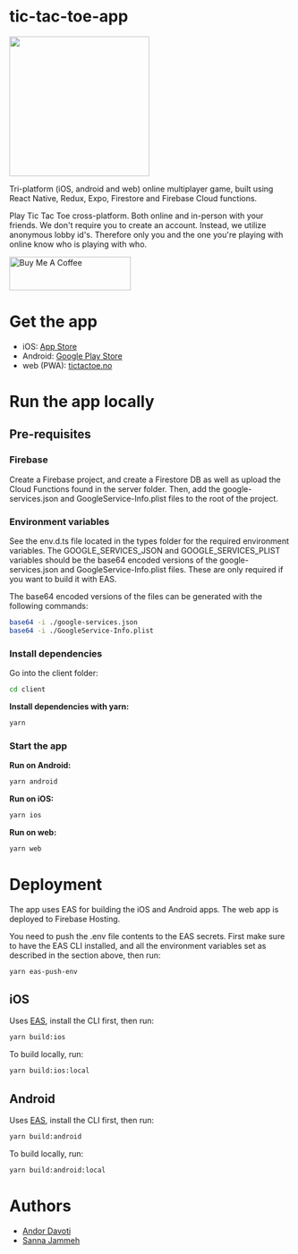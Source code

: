 # tic-tac-toe-app

<img src="client/assets/icon.png" width="250" >

Tri-platform (iOS, android and web) online multiplayer game, built using React Native, Redux, Expo, Firestore and Firebase Cloud functions.

Play Tic Tac Toe cross-platform. Both online and in-person with your friends. We don't require you to create an account. Instead, we utilize anonymous lobby id's. Therefore only you and the one you're playing with online know who is playing with who.

<a href="https://www.buymeacoffee.com/andordavoti" target="_blank"><img src="https://cdn.buymeacoffee.com/buttons/v2/default-yellow.png" alt="Buy Me A Coffee" style="height: 60px !important;width: 217px !important;" ></a>

# Get the app

-   iOS: [App Store](https://apps.apple.com/us/app/tic-tac-toe-online/id1513609441)
-   Android: [Google Play Store](https://play.google.com/store/apps/details?id=com.andordavoti.tictactoe.game)
-   web (PWA): [tictactoe.no](https://tictactoe.no/)

# Run the app locally

## Pre-requisites

### Firebase

Create a Firebase project, and create a Firestore DB as well as upload the Cloud Functions found in the server folder. Then, add the google-services.json and GoogleService-Info.plist files to the root of the project.

### Environment variables

See the env.d.ts file located in the types folder for the required environment variables. The GOOGLE_SERVICES_JSON and GOOGLE_SERVICES_PLIST variables should be the base64 encoded versions of the google-services.json and GoogleService-Info.plist files. These are only required if you want to build it with EAS.

The base64 encoded versions of the files can be generated with the following commands:

```sh
base64 -i ./google-services.json
base64 -i ./GoogleService-Info.plist
```

### Install dependencies

Go into the client folder:

```sh
cd client
```

**Install dependencies with yarn:**

```sh
yarn
```

### Start the app

**Run on Android:**

```sh
yarn android
```

**Run on iOS:**

```sh
yarn ios
```

**Run on web:**

```sh
yarn web
```

# Deployment

The app uses EAS for building the iOS and Android apps. The web app is deployed to Firebase Hosting.

You need to push the .env file contents to the EAS secrets. First make sure to have the EAS CLI installed, and all the environment variables set as described in the section above, then run:

```sh
yarn eas-push-env
```

## iOS

Uses [EAS](https://expo.dev/eas), install the CLI first, then run:

```sh
yarn build:ios
```

To build locally, run:

```sh
yarn build:ios:local
```

## Android

Uses [EAS](https://expo.dev/eas), install the CLI first, then run:

```sh
yarn build:android
```

To build locally, run:

```sh
yarn build:android:local
```

# Authors

-   [Andor Davoti](https://github.com/andordavoti)
-   [Sanna Jammeh](https://github.com/sannajammeh)
